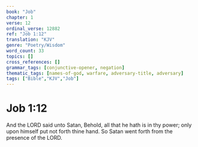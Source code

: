 ```yaml
---
book: "Job"
chapter: 1
verse: 12
ordinal_verse: 12882
ref: "Job 1:12"
translation: "KJV"
genre: "Poetry/Wisdom"
word_count: 33
topics: []
cross_references: []
grammar_tags: [conjunctive-opener, negation]
thematic_tags: [names-of-god, warfare, adversary-title, adversary]
tags: ["Bible","KJV","Job"]
---
```


# Job 1:12

And the LORD said unto Satan, Behold, all that he hath is in thy power; only upon himself put not forth thine hand. So Satan went forth from the presence of the LORD.

